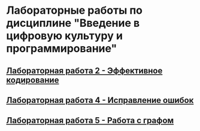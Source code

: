 # Лабораторные работы по дисциплине "Введение в цифровую культуру и программирование"

## [Лабораторная работа 2 - Эффективное кодирование](https://github.com/Bibletoon/digitalCultureLabs/tree/master/Lab2)

## [Лабораторная работа 4 - Исправление ошибок](https://github.com/Bibletoon/digitalCultureLabs/tree/master/Lab4)

## [Лабораторная работа 5 - Работа с графом](https://github.com/Bibletoon/digitalCultureLabs/tree/master/Lab5)
